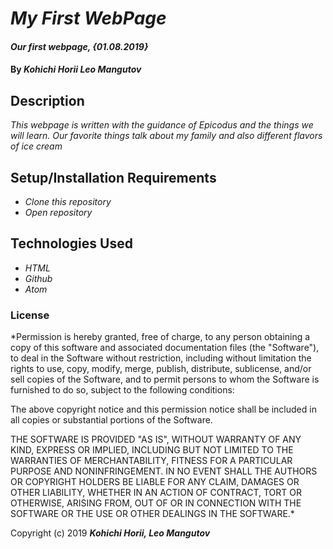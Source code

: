 # _My First WebPage_

#### _Our first webpage, {01.08.2019}_

#### By _**Kohichi Horii Leo Mangutov**_

## Description

_This webpage is written with the guidance of Epicodus and the things we will learn. Our favorite things talk about my family and also different flavors of ice cream_

## Setup/Installation Requirements

* _Clone this repository_
* _Open repository_

## Technologies Used

* _HTML_
* _Github_
* _Atom_


### License

*Permission is hereby granted, free of charge, to any person obtaining a copy
of this software and associated documentation files (the "Software"), to deal
in the Software without restriction, including without limitation the rights
to use, copy, modify, merge, publish, distribute, sublicense, and/or sell
copies of the Software, and to permit persons to whom the Software is
furnished to do so, subject to the following conditions:

The above copyright notice and this permission notice shall be included in all
copies or substantial portions of the Software.

THE SOFTWARE IS PROVIDED "AS IS", WITHOUT WARRANTY OF ANY KIND, EXPRESS OR
IMPLIED, INCLUDING BUT NOT LIMITED TO THE WARRANTIES OF MERCHANTABILITY,
FITNESS FOR A PARTICULAR PURPOSE AND NONINFRINGEMENT. IN NO EVENT SHALL THE
AUTHORS OR COPYRIGHT HOLDERS BE LIABLE FOR ANY CLAIM, DAMAGES OR OTHER
LIABILITY, WHETHER IN AN ACTION OF CONTRACT, TORT OR OTHERWISE, ARISING FROM,
OUT OF OR IN CONNECTION WITH THE SOFTWARE OR THE USE OR OTHER DEALINGS IN THE
SOFTWARE.*

Copyright (c) 2019 **_Kohichi Horii, Leo Mangutov_**

